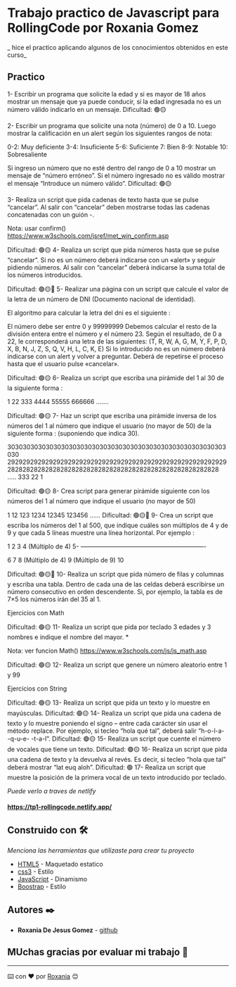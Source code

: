 # Trabajo practico de Javascript para RollingCode por Roxania Gomez
_ hice el practico aplicando algunos de los conocimientos obtenidos en este curso_


## Practico 
1- Escribir un programa que solicite la edad y si es mayor de 18 años mostrar un mensaje que ya puede conducir, si la edad ingresada no es un número válido indicarlo en un mensaje.
Dificultad:  🟢🟡

2- Escribir un programa que solicite una nota (número) de 0  a 10. Luego mostrar la calificación en un alert según los siguientes rangos de nota:

0-2: Muy deficiente
3-4: Insuficiente
5-6: Suficiente
7: Bien
8-9: Notable
10: Sobresaliente

Si ingreso un número que no esté dentro del rango de 0 a 10 mostrar un mensaje de “número erróneo”. Si el número ingresado no es válido mostrar el mensaje “Introduce un número válido”.
Dificultad:  🟢🟡
 
3- Realiza un script que pida cadenas de texto  hasta que se pulse “cancelar”. Al salir con “cancelar” deben mostrarse todas las cadenas concatenadas con un guión -.

Nota: usar confirm() https://www.w3schools.com/jsref/met_win_confirm.asp

Dificultad:  🟢🟡
4- Realiza un script que pida números hasta que se pulse “cancelar”. Si no es un número deberá indicarse con un «alert» y seguir pidiendo números. Al salir con “cancelar” deberá indicarse la suma total de los números introducidos.

Dificultad:  🟢🟡🔴
5- Realizar una página con un script que calcule el valor de la letra de un número de DNI (Documento nacional de identidad).

El algoritmo para calcular la letra del dni es el siguiente :

El número debe ser entre 0 y 99999999
Debemos calcular el resto de la división entera entre el número y el número 23.
Según el resultado, de 0 a 22, le corresponderá una letra de las siguientes:  (T, R, W, A, G, M, Y, F, P, D, X, B, N, J, Z, S, Q, V, H, L, C, K, E) 
Si lo introducido no es un número deberá indicarse con un alert y volver a preguntar.
Deberá de repetirse el proceso hasta que el usuario pulse «cancelar».

Dificultad:  🟢🟡
6- Realiza un script que escriba una pirámide del 1 al 30 de la siguiente forma :

1
22
333
4444
55555
666666
…….

Dificultad:  🟢🟡
7- Haz un script que escriba una pirámide inversa de los números del 1 al número que indique el usuario (no mayor de 50)  de la siguiente forma : (suponiendo que indica 30).

303030303030303030303030303030303030303030303030303030303030
2929292929292929292929292929292929292929292929292929292929
28282828282828282828282828282828282828282828282828282828
…..
333
22
1



Dificultad:  🟢🟡
8- Crea script para generar pirámide siguiente con los números del 1 al número que indique el usuario (no mayor de 50) 

1
12
123
1234
12345
123456
……
Dificultad:  🟢🟡🔴
9- Crea un script que escriba los números del 1 al 500, que indique cuáles son múltiplos de 4 y de 9 y que cada 5 líneas muestre una línea horizontal. Por ejemplo :

1
2
3
4 (Múltiplo de 4)
5-
————————————————————-

6
7
8 (Múltiplo de 4)
9 (Múltiplo de 9)
10

Dificultad:  🟢🟡🔴
10- Realiza un script que pida número de filas y columnas y escriba una tabla. Dentro de cada una de las celdas deberá escribirse un número consecutivo en orden descendente. Si, por ejemplo, la tabla es de 7×5 los números irán del 35 al 1.

Ejercicios con Math


Dificultad:  🟢🟡
11- Realiza un script que pida por teclado 3 edades y 3 nombres e indique el nombre del mayor. *

Nota: ver funcion Math() https://www.w3schools.com/js/js_math.asp

Dificultad:  🟢🟡
12- Realiza un script que genere un número aleatorio entre 1 y 99

Ejercicios con String


Dificultad:  🟢🟡
13- Realiza un script que pida un texto y lo muestre en mayúsculas.
Dificultad:  🟢🟡
14- Realiza un script que pida una cadena de texto y lo muestre poniendo el signo – entre cada carácter sin usar el método replace. Por ejemplo, si tecleo “hola qué tal”, deberá salir “h-o-l-a- -q-u-e- -t-a-l”.
Dificultad:  🟢🟡
15- Realiza un script que cuente el número de vocales que tiene un texto.
Dificultad:  🟢🟡
16- Realiza un script que pida una cadena de texto y la devuelva al revés. Es decir, si tecleo “hola que tal” deberá mostrar “lat euq aloh”.
Dificultad:  🟢
17- Realiza un script que muestre la posición de la primera vocal de un texto introducido por teclado.


_Puede verlo a traves de netlify_
#### https://tp1-rollingcode.netlify.app/

## Construido con 🛠️

_Menciona las herramientas que utilizaste para crear tu proyecto_

* [HTML5](https://www.w3schools.com/html/default.asp) - Maquetado estatico
* [css3](https://www.w3schools.com/css/default.asp) - Estilo
* [JavaScript](https://www.w3schools.com/js/default.asp) - Dinamismo
* [Boostrap](https://www.w3schools.com/bootstrap5/index.php) - Estilo


## Autores ✒️
* **Roxania De Jesus Gomez** - [github](https://github.com/RoxaniaGomez)

## MUchas gracias por evaluar mi trabajo 🎁


---
⌨️ con ❤️ por [Roxania](https://github.com/RoxaniaGomez) 😊
